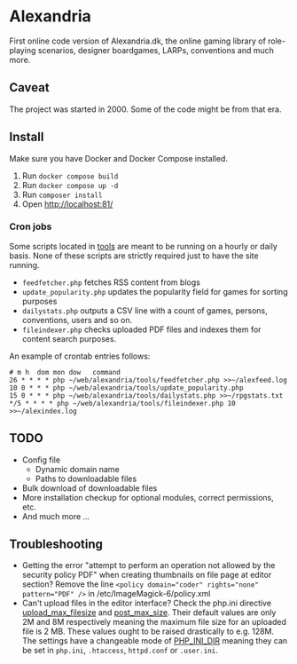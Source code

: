 # Alexandria
First online code version of Alexandria.dk, the online gaming library of role-playing scenarios, designer boardgames, LARPs, conventions and much more.

## Caveat
The project was started in 2000. Some of the code might be from that era.

## Install
Make sure you have Docker and Docker Compose installed. 
1. Run `docker compose build`
2. Run `docker compose up -d`
3. Run `composer install` 
4. Open [http://localhost:81/](http://localhost:81/)

### Cron jobs
Some scripts located in [tools](tree/master/tools) are meant to be running on a hourly or daily basis. None of these scripts are strictly required just to have the site running.

* `feedfetcher.php` fetches RSS content from blogs
* `update_popularity.php` updates the popularity field for games for sorting purposes
* `dailystats.php` outputs a CSV line with a count of games, persons, conventions, users and so on.
* `fileindexer.php` checks uploaded PDF files and indexes them for content search purposes.

An example of crontab entries follows:

```
# m h  dom mon dow   command
26 * * * * php ~/web/alexandria/tools/feedfetcher.php >>~/alexfeed.log
10 0 * * * php ~/web/alexandria/tools/update_popularity.php
15 0 * * * php ~/web/alexandria/tools/dailystats.php >>~/rpgstats.txt
*/5 * * * * php ~/web/alexandria/tools/fileindexer.php 10 >>~/alexindex.log
```

## TODO
* Config file
  * Dynamic domain name
  * Paths to downloadable files
* Bulk download of downloadable files
* More installation checkup for optional modules, correct permissions, etc.
* And much more ...

## Troubleshooting
- Getting the error "attempt to perform an operation not allowed by the security policy PDF" when creating thumbnails on file page at editor section? Remove the line `<policy domain="coder" rights="none" pattern="PDF" />` in /etc/ImageMagick-6/policy.xml
- Can't upload files in the editor interface? Check the php.ini directive [upload_max_filesize](https://www.php.net/manual/en/ini.core.php#ini.upload-max-filesize) and [post_max_size](https://www.php.net/manual/en/ini.core.php#ini.post-max-size). Their default values are only 2M and 8M respectively meaning the maximum file size for an uploaded file is 2 MB. These values ought to be raised drastically to e.g. 128M. The settings have a changeable mode of [PHP_INI_DIR](https://www.php.net/manual/en/configuration.changes.modes.php) meaning they can be set in `php.ini`, `.htaccess`, `httpd.conf` or `.user.ini`.
